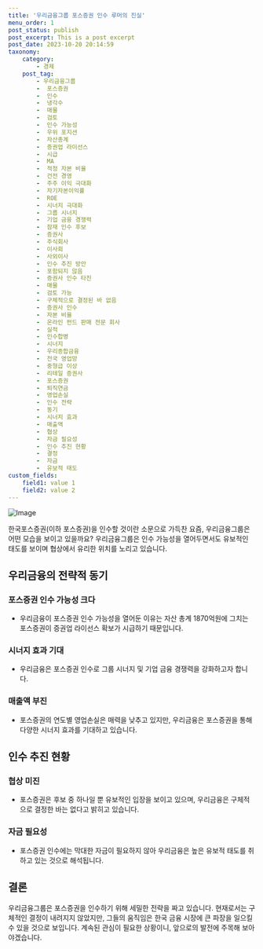 ```yaml
---
title: '우리금융그룹 포스증권 인수 루머의 진실'
menu_order: 1
post_status: publish
post_excerpt: This is a post excerpt
post_date: 2023-10-20 20:14:59
taxonomy:
    category:
        - 경제
    post_tag:
        - 우리금융그룹
        -  포스증권
        -  인수
        -  냉각수
        -  매물
        -  검토
        -  인수 가능성
        -  우위 포지션
        -  자산총계
        -  증권업 라이선스
        -  시급
        -  MA
        -  적정 자본 비율
        -  건전 경영
        -  주주 이익 극대화
        -  자기자본이익률
        -  ROE
        -  시너지 극대화
        -  그룹 시너지
        -  기업 금융 경쟁력
        -  잠재 인수 후보
        -  증권사
        -  주식회사
        -  이사회
        -  사외이사
        -  인수 추진 방안
        -  포함되지 않음
        -  증권사 인수 타진
        -  매물
        -  검토 가능
        -  구체적으로 결정된 바 없음
        -  증권사 인수
        -  자본 비율
        -  온라인 펀드 판매 전문 회사
        -  실적
        -  인수합병
        -  시너지
        -  우리종합금융
        -  전국 영업망
        -  중형급 이상
        -  리테일 증권사
        -  포스증권
        -  퇴직연금
        -  영업손실
        -  인수 전략
        -  동기
        -  시너지 효과
        -  매출액
        -  협상
        -  자금 필요성
        -  인수 추진 현황
        -  결정
        -  자금
        -  유보적 태도
custom_fields:
    field1: value 1
    field2: value 2
---
```


![Image](https://imgnews.pstatic.net/image/293/2024/02/06/0000051435_001_20240206183205739.jpg?type=w647)


한국포스증권(이하 포스증권)을 인수할 것이란 소문으로 가득찬 요즘, 우리금융그룹은 어떤 모습을 보이고 있을까요? 우리금융그룹은 인수 가능성을 열어두면서도 유보적인 태도를 보이며 협상에서 유리한 위치를 노리고 있습니다.

## 우리금융의 전략적 동기

### 포스증권 인수 가능성 크다

- 우리금융이 포스증권 인수 가능성을 열어둔 이유는 자산 총계 1870억원에 그치는 포스증권이 증권업 라이선스 확보가 시급하기 때문입니다.
  
### 시너지 효과 기대

- 우리금융은 포스증권 인수로 그룹 시너지 및 기업 금융 경쟁력을 강화하고자 합니다.
  
### 매출액 부진

- 포스증권의 연도별 영업손실은 매력을 낮추고 있지만, 우리금융은 포스증권을 통해 다양한 시너지 효과를 기대하고 있습니다.

## 인수 추진 현황

### 협상 미진

- 포스증권은 후보 중 하나일 뿐 유보적인 입장을 보이고 있으며, 우리금융은 구체적으로 결정한 바는 없다고 밝히고 있습니다.
  
### 자금 필요성

- 포스증권 인수에는 막대한 자금이 필요하지 않아 우리금융은 높은 유보적 태도를 취하고 있는 것으로 해석됩니다.

## 결론

우리금융그룹은 포스증권을 인수하기 위해 세밀한 전략을 짜고 있습니다. 현재로서는 구체적인 결정이 내려지지 않았지만, 그들의 움직임은 한국 금융 시장에 큰 파장을 일으킬 수 있을 것으로 보입니다. 계속된 관심이 필요한 상황이니, 앞으로의 발전에 주목해 보아야겠습니다.
